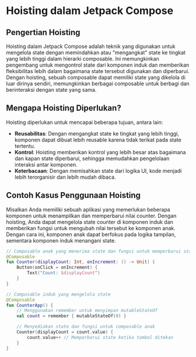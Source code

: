 # Hoisting dalam Jetpack Compose

## Pengertian Hoisting

Hoisting dalam Jetpack Compose adalah teknik yang digunakan untuk mengelola state dengan memindahkan atau "mengangkat" state ke tingkat yang lebih tinggi dalam hierarki composable. Ini memungkinkan pengembang untuk mengontrol state dari komponen induk dan memberikan fleksibilitas lebih dalam bagaimana state tersebut digunakan dan diperbarui. Dengan hoisting, sebuah composable dapat memiliki state yang dikelola di luar dirinya sendiri, memungkinkan berbagai composable untuk berbagi dan berinteraksi dengan state yang sama.

## Mengapa Hoisting Diperlukan?

Hoisting diperlukan untuk mencapai beberapa tujuan, antara lain:

- **Reusabilitas**: Dengan mengangkat state ke tingkat yang lebih tinggi, komponen dapat dibuat lebih reusable karena tidak terikat pada state tertentu.
- **Kontrol**: Hoisting memberikan kontrol yang lebih besar atas bagaimana dan kapan state diperbarui, sehingga memudahkan pengelolaan interaksi antar komponen.
- **Keterbacaan**: Dengan memisahkan state dari logika UI, kode menjadi lebih terorganisir dan lebih mudah dibaca.

## Contoh Kasus Penggunaan Hoisting

Misalkan Anda memiliki sebuah aplikasi yang memerlukan beberapa komponen untuk menampilkan dan memperbarui nilai counter. Dengan hoisting, Anda dapat mengelola state counter di komponen induk dan memberikan fungsi untuk mengubah nilai tersebut ke komponen anak. Dengan cara ini, komponen anak dapat berfokus pada logika tampilan, sementara komponen induk menangani state.

```kotlin
// Composable anak yang menerima state dan fungsi untuk memperbarui state
@Composable
fun Counter(displayCount: Int, onIncrement: () -> Unit) {
    Button(onClick = onIncrement) {
        Text("Count: $displayCount")
    }
}

// Composable induk yang mengelola state
@Composable
fun CounterApp() {
    // Menggunakan remember untuk menyimpan mutableStateOf
    val count = remember { mutableStateOf(0) }

    // Menyediakan state dan fungsi untuk composable anak
    Counter(displayCount = count.value) {
        count.value++ // Memperbarui state ketika tombol ditekan
    }
}
```
